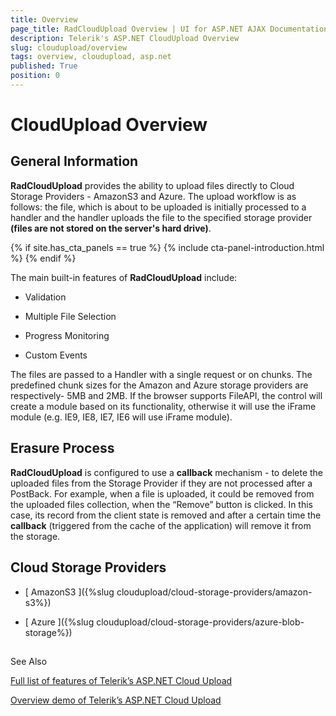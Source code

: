 ```yaml
---
title: Overview
page_title: RadCloudUpload Overview | UI for ASP.NET AJAX Documentation
description: Telerik's ASP.NET CloudUpload Overview
slug: cloudupload/overview
tags: overview, cloudupload, asp.net
published: True
position: 0
---
```


# CloudUpload Overview



## General Information

**RadCloudUpload** provides the ability to upload files directly to Cloud Storage Providers - AmazonS3 and Azure. The upload workflow is as follows: the file, which is about to be uploaded is initially processed to a handler and the handler uploads the file to the specified storage provider **(files are not stored on the server's hard drive)**.

{% if site.has_cta_panels == true %}
{% include cta-panel-introduction.html %}
{% endif %}

The main built-in features of **RadCloudUpload** include:

* Validation

* Multiple File Selection

* Progress Monitoring

* Custom Events

The files are passed to a Handler with a single request or on chunks. The predefined chunk sizes for the Amazon and Azure storage providers are respectively- 5MB and 2MB. If the browser supports FileAPI, the control will create a module based on its functionality, otherwise it will use the iFrame module (e.g. IE9, IE8, IE7, IE6 will use iFrame module).

## Erasure Process

**RadCloudUpload** is configured to use a **callback** mechanism - to delete the uploaded files from the Storage Provider if they are not processed after a PostBack. For example, when a file is uploaded, it could be removed from the uploaded files collection, when the “Remove” button is clicked. In this case, its record from the client state is removed and after a certain time the **callback** (triggered from the cache of the application) will remove it from the storage.

## Cloud Storage Providers

* [ AmazonS3 ]({%slug cloudupload/cloud-storage-providers/amazon-s3%})

* [ Azure ]({%slug cloudupload/cloud-storage-providers/azure-blob-storage%})

## 

See Also

[Full list of features of Telerik’s ASP.NET Cloud Upload](https://www.telerik.com/products/aspnet-ajax/cloud-upload.aspx)

[Overview demo of Telerik’s ASP.NET Cloud Upload](https://demos.telerik.com/aspnet-ajax/cloud-upload/examples/overview/defaultcs.aspx)
